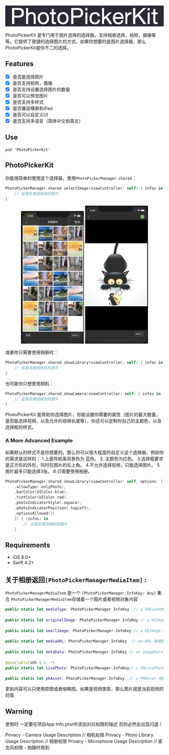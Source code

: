 <p align="center">
<img src="https://github.com/121372288/PhotoPicker/blob/master/images/logo.jpg" alt="PhotoPickerKit" title="PhotoPickerKit" width="557"/>
</p>

PhotoPickerKit 是专门用于图片选择的选择器，支持相册选择，拍照，摄像等等。它提供了便捷的选择图片的方式，如果你想要的是图片选择器，那么PhotoPickerKit是你不二的选择。

## Features
- [x] 是否能选择图片
- [x] 是否支持拍照，摄像
- [x] 是否支持设置选择图片的数量
- [x] 是否可以预览图片
- [x] 是否支持多样式
- [x] 是否兼容横屏和iPad
- [x] 是否可以自定义UI
- [x] 是否支持多语言（简体中文和英文）

## Use

`pod 'PhotoPickerKit'`

## PhotoPickerKit
你能很简单的使用这个选择器，使用`PhotoPickerManager.shared`：
```swift
PhotoPickerManager.shared.selectImage(viewController: self) { infos in
    // 这里处理选择到的图片
}
```
<p align="center">
<img src="https://github.com/121372288/PhotoPicker/blob/master/images/photoPicker-1.jpg" alt="PhotoPickerKit" title="PhotoPickerKit" width="200"/>
<img src="https://github.com/121372288/PhotoPicker/blob/master/images/photoPicker-2.jpg" alt="PhotoPickerKit" title="PhotoPickerKit" width="200"/>
</p>

或者你只需要使用相册时：
```swift
PhotoPickerManager.shared.showLibrary(viewController: self) { infos in
    // 这里处理选择到的图片
}
```
也可能你只想使用相机：
```swift
PhotoPickerManager.shared.showCamera(viewController: self) { infos in
    // 这里处理选择到的图片
}
```
PhotoPickerKit 能帮助你选择图片，你能设置你需要的属性（图片的最大数量，是否能选择视频，以及允许的视频长度等），你还可以定制你自己的主题色，以及选择框的样式。

### A More Advanced Example

如果默认的样式不是你想要的，那么你可以很大程度的自定义这个选择器，例如你的需求是这样的：
1.上面导航条背景色为 蓝色。
2. 主题色为红色。
3.选择框要求是正方形的外形，同时在图片的左上角。
4.不允许选择视频，只能选择图片。
5.图片最多只能选择3张。
6.只需要使用相册。

```swift
PhotoPickerManager.shared.showLibrary(viewController: self, options: [
    .allowType(.onlyPhoto),
    .barColor(UIColor.blue),
    .tintColor(UIColor.red),
    .photoIndicatorStyle(.square),
    .photoIndicatorPosition(.topLeft),
    .optionsAllowed(3)
    ]) { (infos) in
        // 这里处理选择到的图片
    }
```
## Requirements
- iOS 8.0+
- Swift 4.2+

## 关于相册返回`[PhotoPickerManagerMediaItem]` :

`PhotoPickerManagerMediaItem` 是一个 `[PhotoPickerManager.InfoKey: Any]` 集合
`PhotoPickerManagerMediaItem`存储着一个图片或者视频对象内容
```swift
public static let mediaType: PhotoPickerManager.InfoKey  // a PHAssetMediaType 当前对象类型

public static let originalImage: PhotoPickerManager.InfoKey // a UIImage 原图

public static let smallImage: PhotoPickerManager.InfoKey // a UIImage 缩略图

public static let mediaURL: PhotoPickerManager.InfoKey  // an URL 视频的URL

public static let metaData: PhotoPickerManager.InfoKey // an imageData 图片的Data

@available(iOS 9.1, *)
public static let livePhoto: PhotoPickerManager.InfoKey// a PHLivePhoto livePhoto才有

public static let phAsset: PhotoPickerManager.InfoKey  // a PHAsset 相册选择的时候会有asset
```
拿到内容可以只使用原图或者缩略图。如果是视频类型，那么图片就是当前视频的封面

## Warning

使用时 一定要在项目App  Info.plist中添加对应权限的描述 否则必然会出现闪退！

Privacy - Camera Usage Description // 相机权限
Privacy - Photo Library Usage Description  // 相册权限
Privacy - Microphone Usage Description // 麦克风权限  - 拍摄时用到






